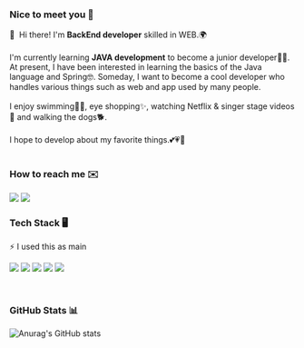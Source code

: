 ### Nice to meet you 🐣

<p>
  👋&nbsp; Hi there! I'm <b>BackEnd developer</b> skilled in WEB.🌍<br/><br/>
  I'm currently learning <b>JAVA development</b> to become a junior developer🧑‍💻.
  At present, I have been interested in learning the basics of the Java language and Spring🤓.
  Someday, I want to become a cool developer who handles various things such as web and app used by many people.<br/><br/>
  I enjoy swimming🏊‍♂️, eye shopping✨, watching Netflix & singer stage videos🎥 and walking the dogs🐕.<br/><br/>
  I hope to develop about my favorite things.💕💗💖<br/><br/>
</p>



### How to reach me ✉️
<p>
<a href="https://luminousolding.tistory.com/" target="_blank"><img src="https://img.shields.io/badge/Tech_Blog-DD0B78?style=flat&logo=GitHub%20Sponsors&logoColor=white"/></a>
<a href="mailto:luminousolding@gmail.com" target="_blank"><img src="https://img.shields.io/badge/luminousolding@gmail.com-EA4335?style=flat&logo=Gmail&logoColor=white"/></a>
</p>

### Tech Stack 🖥️
⚡ I used this as main

<p>
    <img src="https://img.shields.io/badge/java-007396?style=flat&log=java&logoColor=white">
    <img src="https://img.shields.io/badge/mysql-4479A1?style=flat&log=mysql&logoColor=white">
    <img src="https://img.shields.io/badge/spring-6DB33F?style=flat&logo=spring&logoColor=white">
    <img src="https://img.shields.io/badge/springboot-6DB33F?style=flat&logo=springboot&logoColor=white">
    <img src="https://img.shields.io/badge/spring_security-6DB33F?style=flat&logo=springboot&logoColor=white">
</p>
<!--
💡 I know how to use some functions

<p>
    <img src="https://img.shields.io/badge/html5-E34F26?style=flat&logo=html5&logoColor=white">
    <img src="https://img.shields.io/badge/css-1572B6?style=flat&logo=h&logo=css3&logoColor=white">
    <img src="https://img.shields.io/badge/python-3776AB?style=flat&logo=h&logo=python&logoColor=white">
    <img src="https://img.shields.io/badge/django-092E20?style=flat&logo=h=django&logoColor=white">
    <img src="https://img.shields.io/badge/linux-FCC624?style=flat&logo=linux&logoColor=black">
</p>
-->

<br/>

### GitHub Stats 📊
![Anurag's GitHub stats](https://github-readme-stats.vercel.app/api?username=luminousol&theme=graywhite&show_icons=true)

<!--
### GitHub Stats 📊
![Anurag's GitHub stats](https://github-readme-stats.vercel.app/api?username=luminousol&theme=graywhite&show_icons=true)
-->
